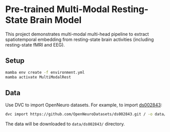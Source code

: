 # Pre-trained Multi-Modal Resting-State Brain Model

This project demonstrates multi-modal multi-head pipeline to extract spatiotemporal embedding from resting-state brain activities (including resting-state fMRI and EEG).

## Setup

```bash
mamba env create -f environment.yml
mamba activate MultiModalRest
```

## Data

Use DVC to import OpenNeuro datasets. For example, to import [ds002843](https://openneuro.org/datasets/ds002843/):

```bash
dvc import https://github.com/OpenNeuroDatasets/ds002843.git / -o data/ds002843
```

The data will be downloaded to `data/ds002843/` directory.
